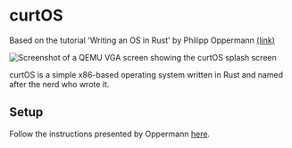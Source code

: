# curtOS

Based on the tutorial 'Writing an OS in Rust' by Philipp Oppermann [(link)](https://os.phil-opp.com/)

![Screenshot of a QEMU VGA screen showing the curtOS splash screen](https://github.com/curtis-wils0n/curt_os/assets/60797928/721211e7-a531-403d-8525-ff25b9296c1f)

curtOS is a simple x86-based operating system written in Rust and named after the nerd who wrote it.

## Setup

Follow the instructions presented by Oppermann [here](https://github.com/phil-opp/blog_os/tree/post-02?tab=readme-ov-file#building).
